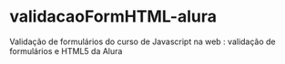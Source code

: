 # validacaoFormHTML-alura
Validação de formulários do curso de Javascript na web : validação de formulários e HTML5 da Alura
